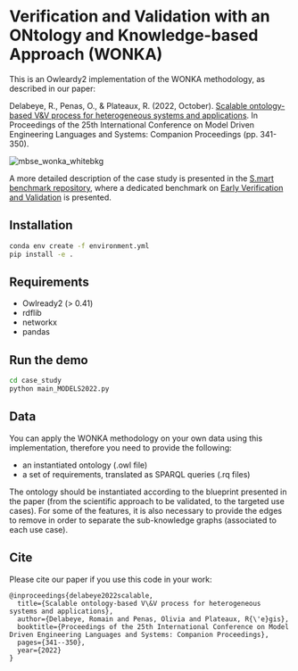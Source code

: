 # Verification and Validation with an ONtology and Knowledge-based Approach (WONKA)

This is an Owleardy2 implementation of the WONKA methodology, as described in our paper:

Delabeye, R., Penas, O., & Plateaux, R. (2022, October). [Scalable ontology-based V&V process for heterogeneous systems and applications](https://hal.science/hal-03912273/document). In Proceedings of the 25th International Conference on Model Driven Engineering Languages and Systems: Companion Proceedings (pp. 341-350).

![mbse_wonka_whitebkg](https://github.com/Delabeye/wonka/assets/46192455/b753d0a1-b339-48ea-8096-80fcf2d7ed1b)

A more detailed description of the case study is presented in the [S.mart benchmark repository](https://github.com/GIS-S-mart), where a dedicated benchmark on [Early Verification and Validation](https://github.com/GIS-S-mart/Benchmark-1_MBSE_for_Early_Validation_and_Verification) is presented.

## Installation

```bash
conda env create -f environment.yml
pip install -e .
```

## Requirements
* Owlready2 (> 0.41)
* rdflib
* networkx
* pandas

## Run the demo

```bash
cd case_study
python main_MODELS2022.py
```

## Data

You can apply the WONKA methodology on your own data using this implementation, therefore you need to provide the following:
* an instantiated ontology (.owl file)
* a set of requirements, translated as SPARQL queries (.rq files)

The ontology should be instantiated according to the blueprint presented in the paper (from the scientific approach to be validated, to the targeted use cases). For some of the features, it is also necessary to provide the edges to remove in order to separate the sub-knowledge graphs (associated to each use case).

## Cite

Please cite our paper if you use this code in your work:

```
@inproceedings{delabeye2022scalable,
  title={Scalable ontology-based V\&V process for heterogeneous systems and applications},
  author={Delabeye, Romain and Penas, Olivia and Plateaux, R{\'e}gis},
  booktitle={Proceedings of the 25th International Conference on Model Driven Engineering Languages and Systems: Companion Proceedings},
  pages={341--350},
  year={2022}
}
```